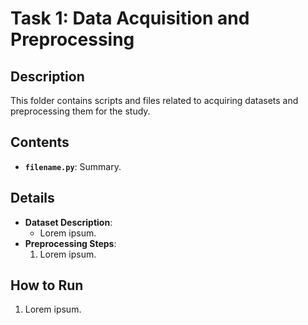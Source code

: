# Task 1: Data Acquisition and Preprocessing

## Description
This folder contains scripts and files related to acquiring datasets and preprocessing them for the study.

## Contents
- **`filename.py`**: Summary.

## Details
- **Dataset Description**:
  - Lorem ipsum.
- **Preprocessing Steps**:
  1. Lorem ipsum.

## How to Run
1. Lorem ipsum.